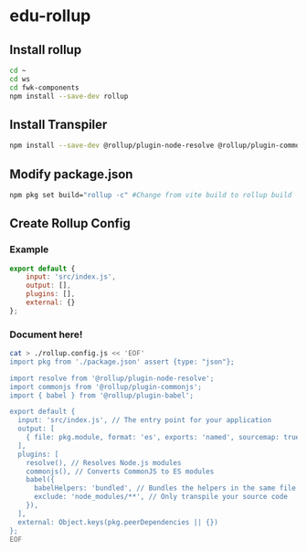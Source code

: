 # edu-rollup

## Install rollup

```bash
cd ~
cd ws
cd fwk-components
npm install --save-dev rollup
```


## Install Transpiler

```bash
npm install --save-dev @rollup/plugin-node-resolve @rollup/plugin-commonjs @rollup/plugin-babel
```

## Modify package.json

```bash
npm pkg set build="rollup -c" #Change from vite build to rollup build
```


## Create Rollup Config

### Example

```js
export default {
    input: 'src/index.js',
    output: [],
    plugins: [],
    external: {}
};
```

### Document here!

```bash
cat > ./rollup.config.js << 'EOF'
import pkg from './package.json' assert {type: "json"};

import resolve from '@rollup/plugin-node-resolve';
import commonjs from '@rollup/plugin-commonjs';
import { babel } from '@rollup/plugin-babel';

export default {
  input: 'src/index.js', // The entry point for your application
  output: [
    { file: pkg.module, format: 'es', exports: 'named', sourcemap: true },
  ],
  plugins: [
    resolve(), // Resolves Node.js modules
    commonjs(), // Converts CommonJS to ES modules
    babel({
      babelHelpers: 'bundled', // Bundles the helpers in the same file
      exclude: 'node_modules/**', // Only transpile your source code
    }),
  ],
  external: Object.keys(pkg.peerDependencies || {})
};
EOF
```
